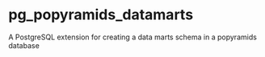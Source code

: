 # pg_popyramids_datamarts
A PostgreSQL extension for creating a data marts schema in a popyramids database
